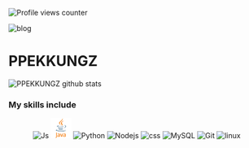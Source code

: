 
![Profile views counter](https://komarev.com/ghpvc/?username=pppekkungz&style=flat-square&color=00E8FF)

<img alt="blog" src="https://i.imgur.com/HqG8Q7f.gif"/>

# PPEKKUNGZ

![PPEKKUNGZ github stats](https://github-readme-stats.vercel.app/api?username=ppekkungz&show_icons=true&theme=dracula)
### My skills include

<p align="center">
	<img title="Js" alt="Js" src="https://www.google.com/url?sa=i&url=https%3A%2F%2Fcommons.wikimedia.org%2Fwiki%2FFile%3AUnofficial_JavaScript_logo_2.svg&psig=AOvVaw1STFIZbrj9rEbQb8yEt7SG&ust=1649428651252000&source=images&cd=vfe&ved=0CAoQjRxqFwoTCPi5oNmWgvcCFQAAAAAdAAAAABAD" width="40" height="40" />
	<img title="Java" alt="Java" src="https://raw.githubusercontent.com/github/explore/80688e429a7d4ef2fca1e82350fe8e3517d3494d/topics/java/java.png" width="40" height="40" />
	<img title="Python" alt="Python" src="https://raw.githubusercontent.com/Thomas-George-T/Thomas-George-T/master/assets/python.svg" width="40" height="40" />
    	<img title="Nodejs" alt="Nodejs" src="https://image.flaticon.com/icons/svg/919/919825.svg" width="40" height="40" />
    	<img title="css" alt="css" src="https://image.flaticon.com/icons/svg/919/919826.svg" width="40" />
	<img title="MySQL" alt="MySQL" src="https://raw.githubusercontent.com/Thomas-George-T/Thomas-George-T/master/assets/mysql.svg" width="40" height="40" />
	<img title="Git" alt="Git" src="https://raw.githubusercontent.com/Thomas-George-T/Thomas-George-T/master/assets/git.svg" width="70" height="40" />
	<img title="linux" alt="linux" src="https://raw.githubusercontent.com/Thomas-George-T/Thomas-George-T/master/assets/linux-tux.svg" width="40" />

</p>
